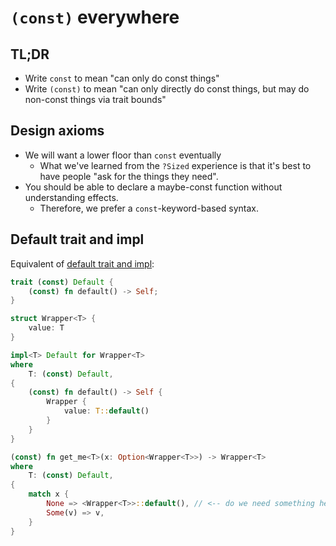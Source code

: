 # `(const)` everywhere

## TL;DR

* Write `const` to mean "can only do const things"
* Write `(const)` to mean "can only directly do const things, but may do non-const things via trait bounds"

## Design axioms

* We will want a lower floor than `const` eventually
    * What we've learned from the `?Sized` experience is that it's best to have people "ask for the things they need".
* You should be able to declare a maybe-const function without understanding effects.
    * Therefore, we prefer a `const`-keyword-based syntax.

## Default trait and impl

Equivalent of [default trait and impl](./formality-example.md#default-trait-and-impl):

```rust
trait (const) Default {
    (const) fn default() -> Self;
}

struct Wrapper<T> {
    value: T
}

impl<T> Default for Wrapper<T>
where
    T: (const) Default,
{
    (const) fn default() -> Self {
        Wrapper {
            value: T::default()
        }
    }
}

(const) fn get_me<T>(x: Option<Wrapper<T>>) -> Wrapper<T>
where
    T: (const) Default,
{
    match x {
        None => <Wrapper<T>>::default(), // <-- do we need something here?
        Some(v) => v,
    }
}
```

